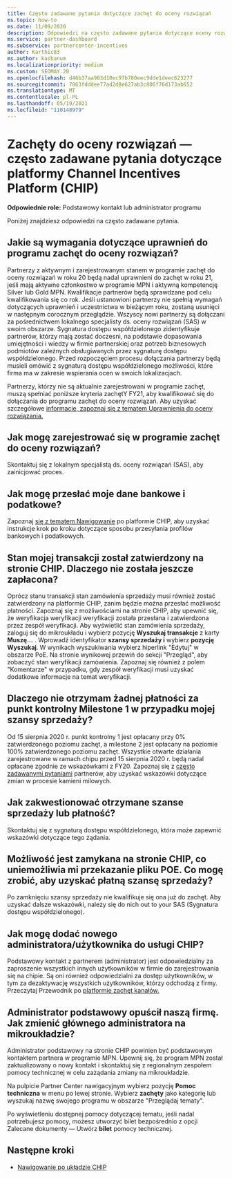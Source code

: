 ```yaml
---
title: Często zadawane pytania dotyczące zachęt do oceny rozwiązań
ms.topic: how-to
ms.date: 11/09/2020
description: Odpowiedzi na często zadawane pytania dotyczące oceny rozwiązań można znaleźć na platformie CHANNEL Incentives Platform (CHIP).
ms.service: partner-dashboard
ms.subservice: partnercenter-incentives
author: Karthic83
ms.author: kashanum
ms.localizationpriority: medium
ms.custom: SEOMAY.20
ms.openlocfilehash: d46b37aa903d10ec97b780eec9dde1deec623277
ms.sourcegitcommit: 7063fdddee77ad2d8e627ab3c806f76d173ab652
ms.translationtype: MT
ms.contentlocale: pl-PL
ms.lasthandoff: 05/19/2021
ms.locfileid: "110148979"
---
```

# <a name="solution-assessment-incentives-faq-for-the-channel-incentives-platform-chip"></a>Zachęty do oceny rozwiązań — często zadawane pytania dotyczące platformy Channel Incentives Platform (CHIP) 

**Odpowiednie role:** Podstawowy kontakt lub administrator programu

Poniżej znajdziesz odpowiedzi na często zadawane pytania.

## <a name="what-are-the-eligibility-requirements-for-the-solution-assessment-incentive-program"></a>Jakie są wymagania dotyczące uprawnień do programu zachęt do oceny rozwiązań?

Partnerzy z aktywnym i zarejestrowanym stanem w programie zachęt do oceny rozwiązań w roku 20 będą nadal uprawnieni do zachęt w roku 21, jeśli mają aktywne członkostwo w programie MPN i aktywną kompetencję Silver lub Gold MPN. Kwalifikacje partnerów będą sprawdzane pod celu kwalifikowania się co rok.  Jeśli ustanowioni partnerzy nie spełnią wymagań dotyczących uprawnień i uczestnictwa w bieżącym roku, zostaną usunięci w następnym corocznym przeglądzie.  Wszyscy nowi partnerzy są dołączani za pośrednictwem lokalnego specjalisty ds. oceny rozwiązań (SAS) w swoim obszarze.  Sygnatura dostępu współdzielonego zidentyfikuje partnerów, którzy mają zostać doczesni, na podstawie dopasowania umiejętności i wiedzy w firmie partnerskiej oraz potrzeb biznesowych podmiotów zależnych obsługiwanych przez sygnaturę dostępu współdzielonego.
Przed rozpoczęciem procesu dołączania partnerzy będą musieli omówić z sygnaturą dostępu współdzielonego możliwości, które firma ma w zakresie wspierania ocen w swoich lokalizacjach. 

Partnerzy, którzy nie są aktualnie zarejestrowani w programie zachęt, muszą spełniać poniższe kryteria zachętY FY21, aby kwalifikować się do dołączania do programu zachęt do oceny rozwiązań. Aby uzyskać szczegółowe [informacje, zapoznaj się z tematem Uprawnienia do oceny rozwiązania.](chip-solutions-assessment-eligible.md)

## <a name="how-do-i-enroll-in-the-solution-assessments-incentive-program"></a>Jak mogę zarejestrować się w programie zachęt do oceny rozwiązań?

Skontaktuj się z lokalnym specjalistą ds. oceny rozwiązań (SAS), aby zainicjować proces.

## <a name="how-do-i-submit-my-bank-and-tax-details"></a>Jak mogę przesłać moje dane bankowe i podatkowe?

Zapoznaj [się z tematem Nawigowanie](chip-intro.md) po platformie CHIP, aby uzyskać instrukcje krok po kroku dotyczące sposobu przesyłania profilów bankowych i podatkowych.

## <a name="my-deal-status-has-been-approved-in-chip-why-hasnt-it-been-paid-yet"></a>Stan mojej transakcji został zatwierdzony na stronie CHIP. Dlaczego nie została jeszcze zapłacona?

Oprócz stanu transakcji stan zamówienia sprzedaży musi również zostać zatwierdzony na platformie CHIP, zanim będzie można przesłać możliwość płatności. Zapoznaj się z możliwościami na stronie CHIP, aby upewnić się, że weryfikacja weryfikacji weryfikacji została przesłana i zatwierdzona przez zespół weryfikacji. Aby wyświetlić stan zamówienia sprzedaży, zaloguj się do mikroukładu i wybierz pozycję **Wyszukaj transakcje** z karty **Muszę...** . Wprowadź identyfikator **szansy sprzedaży i** wybierz **pozycję Wyszukaj**. W wynikach wyszukiwania wybierz hiperlink "Edytuj" w obszarze PoE. Na stronie wynikowej przewiń do sekcji "Przegląd", aby zobaczyć stan weryfikacji zamówienia. Zapoznaj się również z polem "Komentarze" w przypadku, gdy zespół weryfikacji musi uzyskać dodatkowe informacje na temat weryfikacji.

## <a name="why-did-i-not-receive-any-payment-for-milestone-1-for-my-opportunity"></a>Dlaczego nie otrzymam żadnej płatności za punkt kontrolny Milestone 1 w przypadku mojej szansy sprzedaży?

Od 15 sierpnia 2020 r. punkt kontrolny 1 jest opłacany przy 0% zatwierdzonego poziomu zachęt, a milestone 2 jest opłacany na poziomie 100% zatwierdzonego poziomu zachęt. Wszystkie otwarte działania zarejestrowane w ramach chipu przed 15 sierpnia 2020 r. będą nadal opłacane zgodnie ze wskazówkami z FY20. Zapoznaj się z [często zadawanymi pytaniami](https://assetsprod.microsoft.com/solution-assessment-incentive-program-faq.pdf) partnerów, aby uzyskać wskazówki dotyczące zmian w procesie kamieni milowych.

## <a name="how-to-i-dispute-an-opportunity-or-payment-i-received"></a>Jak zakwestionować otrzymane szanse sprzedaży lub płatność?

Skontaktuj się z sygnaturą dostępu współdzielonego, która może zapewnić wskazówki dotyczące tego żądania.

## <a name="the-opportunity-is-closed-in-chip-which-is-preventing-me-from-uploading-poe-what-can-i-do-to-get-the-opportunity-paid"></a>Możliwość jest zamykana na stronie CHIP, co uniemożliwia mi przekazanie pliku POE. Co mogę zrobić, aby uzyskać płatną szansę sprzedaży?

Po zamknięciu szansy sprzedaży nie kwalifikuje się ona już do zachęt. Aby uzyskać dalsze wskazówki, należy się do nich out to your SAS (Sygnatura dostępu współdzielonego).

## <a name="how-do-i-add-a-new-adminuser-to-chip"></a>Jak mogę dodać nowego administratora/użytkownika do usługi CHIP?

Podstawowy kontakt z partnerem (administrator) jest odpowiedzialny za zaproszenie wszystkich innych użytkowników w firmie do zarejestrowania się na chipie. Są oni również odpowiedzialni za dostęp użytkowników, w tym za dezaktywację wszystkich użytkowników, którzy odchodzą z firmy. Przeczytaj Przewodnik po [platformie zachęt kanałów.](chip-intro.md)

## <a name="the-primary-admin-has-left-our-company-how-do-we-change-my-primary-admin-in-chip"></a>Administrator podstawowy opuścił naszą firmę. Jak zmienić głównego administratora na mikroukładzie?

Administrator podstawowy na stronie CHIP powinien być podstawowym kontaktem partnera w programie MPN. Upewnij się, że program MPN został zaktualizowany o nowy kontakt i skontaktuj się z regionalnym zespołem pomocy technicznej w celu zażądania zmiany na mikroukładzie.

Na pulpicie Partner Center nawigacyjnym wybierz pozycję **Pomoc techniczna** w menu po lewej stronie. Wybierz **zachęty** jako kategorię lub wyszukaj nazwę swojego programu w obszarze "Przeglądaj tematy".

Po wyświetleniu dostępnej pomocy dotyczącej tematu, jeśli nadal potrzebujesz pomocy, możesz utworzyć bilet bezpośrednio z opcji Zalecane dokumenty — Utwórz **bilet** pomocy technicznej.

## <a name="next-steps"></a>Następne kroki

- [Nawigowanie po układzie CHIP](chip-intro.md)
